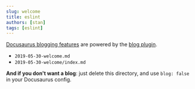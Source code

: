 ```yaml
---
slug: welcome
title: eslint
authors: [stan]
tags: [eslint]
---
```


<!-- @format -->

[Docusaurus blogging features](https://docusaurus.io/docs/blog) are powered by the [blog plugin](https://docusaurus.io/docs/api/plugins/@docusaurus/plugin-content-blog).

- `2019-05-30-welcome.md`
- `2019-05-30-welcome/index.md`

**And if you don't want a blog**: just delete this directory, and use `blog: false` in your Docusaurus config.
